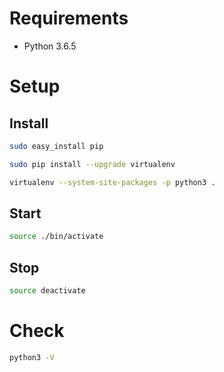 # Requirements
- Python 3.6.5

# Setup
## Install

```sh
sudo easy_install pip

sudo pip install --upgrade virtualenv

virtualenv --system-site-packages -p python3 .
```

## Start

```sh
source ./bin/activate
```

## Stop

```sh
source deactivate
```

# Check

```sh
python3 -V
```
